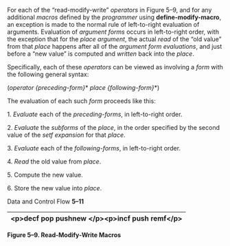  

For each of the “read-modify-write” *operators* in Figure 5–9, and for any additional *macros* defined by the *programmer* using **define-modify-macro**, an exception is made to the normal rule of left-to-right evaluation of arguments. Evaluation of *argument forms* occurs in left-to-right order, with the exception that for the *place argument*, the actual *read* of the “old value” from that *place* happens after all of the *argument form evaluations*, and just before a “new value” is computed and *written* back into the *place*. 

Specifically, each of these *operators* can be viewed as involving a *form* with the following general syntax: 

(*operator &#123;preceding-form&#125;*\* *place &#123;following-form&#125;*\*) 

The evaluation of each such *form* proceeds like this: 

1\. *Evaluate* each of the *preceding-forms*, in left-to-right order. 

2\. *Evaluate* the *subforms* of the *place*, in the order specified by the second value of the *setf expansion* for that *place*. 

3\. *Evaluate* each of the *following-forms*, in left-to-right order. 

4\. *Read* the old value from *place*. 

5\. Compute the new value. 

6\. Store the new value into *place*. 

Data and Control Flow **5–11**





|&#60;p&#62;**decf pop pushnew** &#60;/p&#62;&#60;p&#62;**incf push remf**&#60;/p&#62;|
| :- |


**Figure 5–9. Read-Modify-Write Macros** 







